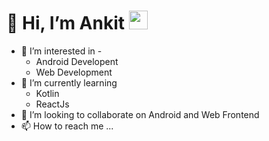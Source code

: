 # 👋 Hi, I’m Ankit <img src="https://raw.githubusercontent.com/MartinHeinz/MartinHeinz/master/wave.gif" width="30px">

- 👀 I’m interested in -
  * Android Developent
  * Web Development
- 🌱 I’m currently learning 
  * Kotlin 
  * ReactJs 
- 💞️ I’m looking to collaborate on Android and Web Frontend
- 📫 How to reach me ...




